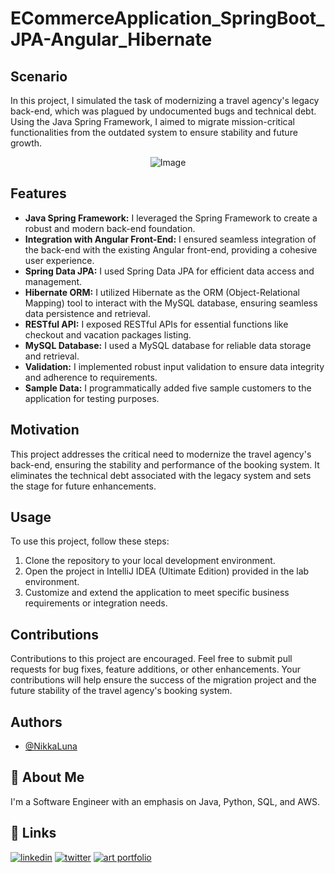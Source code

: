 # ECommerceApplication_SpringBoot_JPA-Angular_Hibernate 

## Scenario
In this project, I simulated the task of modernizing a travel agency's legacy back-end, which was plagued by undocumented bugs and technical debt. Using the Java Spring Framework, I aimed to migrate mission-critical functionalities from the outdated system to ensure stability and future growth.


<div style="text-align: center;">
  <img src="https://github.com/NikkaLuna/SpringBoot_ECommerce_Application/assets/94496219/16d64ccf-f4cb-4458-b35c-20c683604234" alt="Image">
</div>

## Features
- **Java Spring Framework:** I leveraged the Spring Framework to create a robust and modern back-end foundation.
- **Integration with Angular Front-End:** I ensured seamless integration of the back-end with the existing Angular front-end, providing a cohesive user experience.
- **Spring Data JPA:** I used Spring Data JPA for efficient data access and management.
- **Hibernate ORM:** I utilized Hibernate as the ORM (Object-Relational Mapping) tool to interact with the MySQL database, ensuring seamless data persistence and retrieval.
- **RESTful API:** I exposed RESTful APIs for essential functions like checkout and vacation packages listing.
- **MySQL Database:** I used a MySQL database for reliable data storage and retrieval.
- **Validation:** I implemented robust input validation to ensure data integrity and adherence to requirements.
- **Sample Data:** I programmatically added five sample customers to the application for testing purposes.

## Motivation
This project addresses the critical need to modernize the travel agency's back-end, ensuring the stability and performance of the booking system. It eliminates the technical debt associated with the legacy system and sets the stage for future enhancements.

## Usage
To use this project, follow these steps:
1. Clone the repository to your local development environment.
2. Open the project in IntelliJ IDEA (Ultimate Edition) provided in the lab environment.
3. Customize and extend the application to meet specific business requirements or integration needs.

## Contributions
Contributions to this project are encouraged. Feel free to submit pull requests for bug fixes, feature additions, or other enhancements. Your contributions will help ensure the success of the migration project and the future stability of the travel agency's booking system.

## Authors

- [@NikkaLuna](https://github.com/NikkaLuna)


## 🚀 About Me
I'm a Software Engineer with an emphasis on Java, Python, SQL, and AWS.  


## 🔗 Links
[![linkedin](https://img.shields.io/badge/linkedin-0A66C2?style=for-the-badge&logo=linkedin&logoColor=white)](https://www.linkedin.com/in/andrea-hayes-msml/)
[![twitter](https://img.shields.io/badge/twitter-1DA1F2?style=for-the-badge&logo=twitter&logoColor=white)](https://twitter.com/AHayes_Ninja_)
[![art portfolio](https://img.shields.io/badge/my_art-888?style=for-the-badge&logo=ko-fi&logoColor=white)](https://andreachristinehayes.wixsite.com/andreahayesart/)
